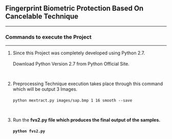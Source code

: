 <h2>Fingerprint Biometric Protection Based  On Cancelable Technique</h2>
<hr>
<h3>Commands to execute the Project</h3>
<hr>

1. Since this Project was completely developed using Python 2.7. <br><br>
Download Python Version 2.7 from Python Official Site.

<br>

2. Preprocessing Technique execution takes place through this command which will be output 3 Images. <br><br>
```python mextract.py images/sap.bmp 1 16 smooth --save```

<br>

3. Run the <b>fvs2.py<b> file which produces the final output of the samples. <br><br>
```python fvs2.py```
  
  <br>
